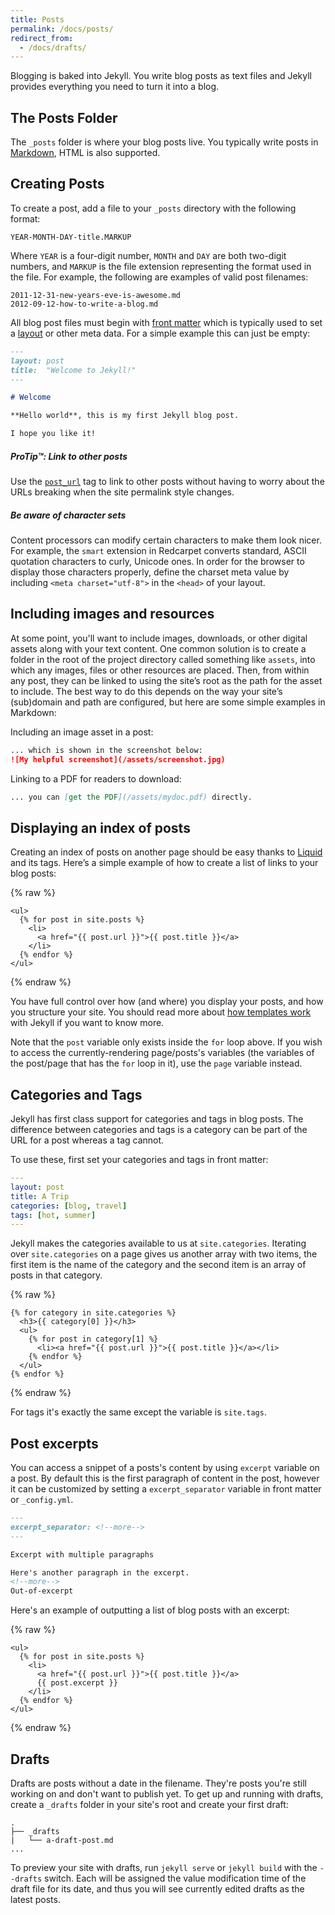 ```yaml
---
title: Posts
permalink: /docs/posts/
redirect_from:
  - /docs/drafts/
---
```


Blogging is baked into Jekyll. You write blog posts as text files and Jekyll
provides everything you need to turn it into a blog.

## The Posts Folder

The `_posts` folder is where your blog posts live. You typically write posts
in [Markdown](https://daringfireball.net/projects/markdown/), HTML is
also supported.

## Creating Posts

To create a post, add a file to your `_posts` directory with the following
format:

```
YEAR-MONTH-DAY-title.MARKUP
```

Where `YEAR` is a four-digit number, `MONTH` and `DAY` are both two-digit
numbers, and `MARKUP` is the file extension representing the format used in the
file. For example, the following are examples of valid post filenames:

```
2011-12-31-new-years-eve-is-awesome.md
2012-09-12-how-to-write-a-blog.md
```

All blog post files must begin with [front matter](/docs/front-matter/) which is
typically used to set a [layout](/docs/layouts/) or other meta data. For a simple
example this can just be empty:

```markdown
---
layout: post
title:  "Welcome to Jekyll!"
---

# Welcome

**Hello world**, this is my first Jekyll blog post.

I hope you like it!
```

<div class="note">
  <h5>ProTip™: Link to other posts</h5>
  <p>
    Use the <a href="/docs/liquid/tags/#linking-to-posts"><code>post_url</code></a>
    tag to link to other posts without having to worry about the URLs
    breaking when the site permalink style changes.
  </p>
</div>



<div class="note info">
  <h5>Be aware of character sets</h5>
  <p>
    Content processors can modify certain characters to make them look nicer.
    For example, the <code>smart</code> extension in Redcarpet converts standard,
    ASCII quotation characters to curly, Unicode ones. In order for the browser
    to display those characters properly, define the charset meta value by
    including <code>&lt;meta charset=&quot;utf-8&quot;&gt;</code> in the
    <code>&lt;head&gt;</code> of your layout.
  </p>
</div>

## Including images and resources

At some point, you'll want to include images, downloads, or other
digital assets along with your text content. One common solution is to create
a folder in the root of the project directory called something like `assets`,
into which any images, files or other resources are placed. Then, from within
any post, they can be linked to using the site’s root as the path for the asset
to include. The best way to do this depends on the way your site’s (sub)domain
and path are configured, but here are some simple examples in Markdown:

Including an image asset in a post:

```markdown
... which is shown in the screenshot below:
![My helpful screenshot](/assets/screenshot.jpg)
```

Linking to a PDF for readers to download:

```markdown
... you can [get the PDF](/assets/mydoc.pdf) directly.
```

## Displaying an index of posts

Creating an index of posts on another page should be easy thanks to
[Liquid](https://docs.shopify.com/themes/liquid/basics) and its tags. Here’s a
simple example of how to create a list of links to your blog posts:

{% raw %}
```liquid
<ul>
  {% for post in site.posts %}
    <li>
      <a href="{{ post.url }}">{{ post.title }}</a>
    </li>
  {% endfor %}
</ul>
```
{% endraw %}

You have full control over how (and where) you display your posts,
and how you structure your site. You should read more about [how templates
work](/docs/templates/) with Jekyll if you want to know more.

Note that the `post` variable only exists inside the `for` loop above. If
you wish to access the currently-rendering page/posts's variables (the
variables of the post/page that has the `for` loop in it), use the `page`
variable instead.

## Categories and Tags

Jekyll has first class support for categories and tags in blog posts. The difference
between categories and tags is a category can be part of the URL for a post
whereas a tag cannot.

To use these, first set your categories and tags in front matter:

```yaml
---
layout: post
title: A Trip
categories: [blog, travel]
tags: [hot, summer]
---
```

Jekyll makes the categories available to us at `site.categories`. Iterating over
`site.categories` on a page gives us another array with two items, the first
item is the name of the category and the second item is an array of posts in that
category.

{% raw %}
```liquid
{% for category in site.categories %}
  <h3>{{ category[0] }}</h3>
  <ul>
    {% for post in category[1] %}
      <li><a href="{{ post.url }}">{{ post.title }}</a></li>
    {% endfor %}
  </ul>
{% endfor %}
```
{% endraw %}

For tags it's exactly the same except the variable is `site.tags`.

## Post excerpts

You can access a snippet of a posts's content by using `excerpt` variable on a
post. By default this is the first paragraph of content in the post, however it
can be customized by setting a `excerpt_separator` variable in front matter or
`_config.yml`.

```markdown
---
excerpt_separator: <!--more-->
---

Excerpt with multiple paragraphs

Here's another paragraph in the excerpt.
<!--more-->
Out-of-excerpt
```

Here's an example of outputting a list of blog posts with an excerpt:

{% raw %}
```liquid
<ul>
  {% for post in site.posts %}
    <li>
      <a href="{{ post.url }}">{{ post.title }}</a>
      {{ post.excerpt }}
    </li>
  {% endfor %}
</ul>
```
{% endraw %}

## Drafts

Drafts are posts without a date in the filename. They're posts you're still
working on and don't want to publish yet. To get up and running with drafts,
create a `_drafts` folder in your site's root and create your first draft:

```
.
├── _drafts
|   └── a-draft-post.md
...
```

To preview your site with drafts, run `jekyll serve` or `jekyll build`
with the `--drafts` switch. Each will be assigned the value modification time
of the draft file for its date, and thus you will see currently edited drafts
as the latest posts.

